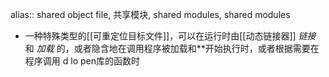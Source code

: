 alias:: shared object file, 共享模块, shared modules, shared modules

- 一种特殊类型的[[可重定位目标文件]]，可以在运行时由[[动态链接器]] *链接* 和 *加载* 的，或者隐含地在调用程序被加载和**开始执行时，或者根据需要在程序调用 d lo pen库的函数时